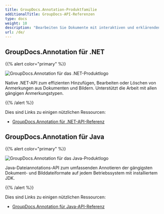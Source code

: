 ```yaml
---
title: GroupDocs.Annotation-Produktfamilie
additionalTitle: GroupDocs-API-Referenzen
type: docs
weight: 10
description: "Bearbeiten Sie Dokumente mit interaktiven und erklärenden Anmerkungen, um Text oder Bilder in jeder plattformübergreifenden Lösung zu kommentieren"
url: /de/
---
```


## GroupDocs.Annotation für .NET

{{% alert color="primary" %}} 

![GroupDocs.Annotation für das .NET-Produktlogo](../gdocs_net.png)

Native .NET-API zum effizienten Hinzufügen, Bearbeiten oder Löschen von Anmerkungen aus Dokumenten und Bildern. Unterstützt die Arbeit mit allen gängigen Anmerkungstypen.

{{% /alert %}} 

Dies sind Links zu einigen nützlichen Ressourcen:

- [GroupDocs.Annotation für .NET-API-Referenz](/annotation/de/net/)


## GroupDocs.Annotation für Java

{{% alert color="primary" %}}

![GroupDocs.Annotation für das Java-Produktlogo](../gdocs_java.png)

Java-Dateiannotations-API zum umfassenden Annotieren der gängigsten Dokument- und Bilddateiformate auf jedem Betriebssystem mit installiertem JDK.

{{% /alert %}}

Dies sind Links zu einigen nützlichen Ressourcen:

- [GroupDocs.Annotation für Java-API-Referenz](/annotation/java/)
